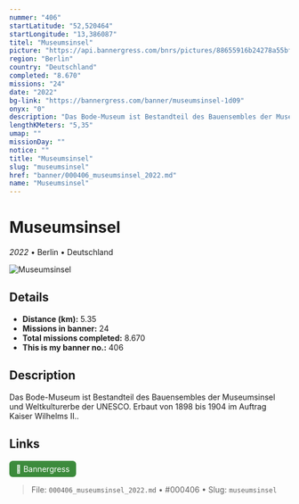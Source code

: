 ```yaml
---
nummer: "406"
startLatitude: "52,520464"
startLongitude: "13,386087"
titel: "Museumsinsel"
picture: "https://api.bannergress.com/bnrs/pictures/88655916b24278a55bf419bcf1de2187"
region: "Berlin"
country: "Deutschland"
completed: "8.670"
missions: "24"
date: "2022"
bg-link: "https://bannergress.com/banner/museumsinsel-1d09"
onyx: "0"
description: "Das Bode-Museum ist Bestandteil des Bauensembles der Museumsinsel und Weltkulturerbe der UNESCO. Erbaut von 1898 bis 1904 im Auftrag Kaiser Wilhelms II.."
lengthKMeters: "5,35"
umap: ""
missionDay: ""
notice: ""
title: "Museumsinsel"
slug: "museumsinsel"
href: "banner/000406_museumsinsel_2022.md"
name: "Museumsinsel"
---
```

# Museumsinsel

*2022* • Berlin • Deutschland

![Museumsinsel](https://api.bannergress.com/bnrs/pictures/88655916b24278a55bf419bcf1de2187)



## Details
- **Distance (km):** 5.35
- **Missions in banner:** 24
- **Total missions completed:** 8.670
- **This is my banner no.:** 406



## Description
Das Bode-Museum ist Bestandteil des Bauensembles der Museumsinsel und Weltkulturerbe der UNESCO. Erbaut von 1898 bis 1904 im Auftrag Kaiser Wilhelms II..



## Links
<a href="https://bannergress.com/banner/museumsinsel-1d09" target="_blank" style="display:inline-block;margin-right:8px;padding:6px 12px;background:#3c8b3c;color:#fff;text-decoration:none;border-radius:6px;">🔗 Bannergress</a>



> File: `000406_museumsinsel_2022.md` • #000406 • Slug: `museumsinsel`

